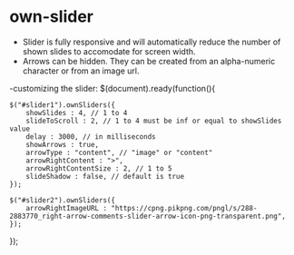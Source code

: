 # own-slider
 - Slider is fully responsive and will automatically reduce the number of shown slides to accomodate for screen width.
 - Arrows can be hidden. They can be created from an alpha-numeric character or from an image url.
 
 -customizing the slider:
 $(document).ready(function(){
	
	$("#slider1").ownSliders({
		showSlides : 4, // 1 to 4
		slideToScroll : 2, // 1 to 4 must be inf or equal to showSlides value
		delay : 3000, // in milliseconds
		showArrows : true,
		arrowType : "content", // "image" or "content"
		arrowRightContent : ">",
		arrowRightContentSize : 2, // 1 to 5
		slideShadow : false, // default is true
	});
	
	$("#slider2").ownSliders({
		arrowRightImageURL : "https://cpng.pikpng.com/pngl/s/288-2883770_right-arrow-comments-slider-arrow-icon-png-transparent.png",
	});
	
});
